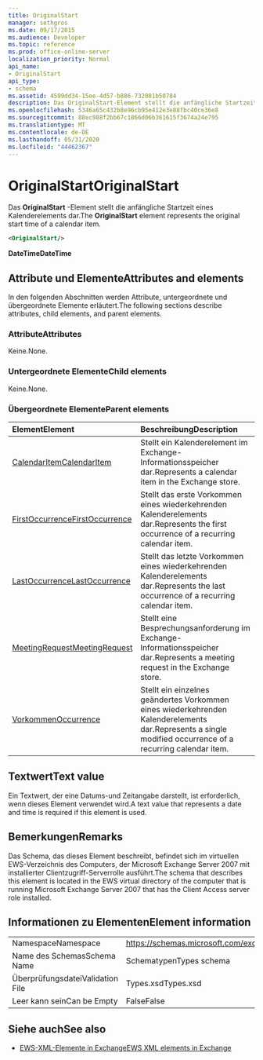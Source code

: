 ```yaml
---
title: OriginalStart
manager: sethgros
ms.date: 09/17/2015
ms.audience: Developer
ms.topic: reference
ms.prod: office-online-server
localization_priority: Normal
api_name:
- OriginalStart
api_type:
- schema
ms.assetid: 4599dd34-15ee-4d57-b886-732081b50784
description: Das OriginalStart-Element stellt die anfängliche Startzeit eines Kalenderelements dar.
ms.openlocfilehash: 5346a65c432b8e96cb95e412e3e88fbc40ce36e8
ms.sourcegitcommit: 88ec988f2bb67c1866d06b361615f3674a24e795
ms.translationtype: MT
ms.contentlocale: de-DE
ms.lasthandoff: 05/31/2020
ms.locfileid: "44462367"
---
```

# <a name="originalstart"></a><span data-ttu-id="421ce-103">OriginalStart</span><span class="sxs-lookup"><span data-stu-id="421ce-103">OriginalStart</span></span>

<span data-ttu-id="421ce-104">Das **OriginalStart** -Element stellt die anfängliche Startzeit eines Kalenderelements dar.</span><span class="sxs-lookup"><span data-stu-id="421ce-104">The **OriginalStart** element represents the original start time of a calendar item.</span></span> 
  
```xml
<OriginalStart/>
```

 <span data-ttu-id="421ce-105">**DateTime**</span><span class="sxs-lookup"><span data-stu-id="421ce-105">**DateTime**</span></span>
## <a name="attributes-and-elements"></a><span data-ttu-id="421ce-106">Attribute und Elemente</span><span class="sxs-lookup"><span data-stu-id="421ce-106">Attributes and elements</span></span>

<span data-ttu-id="421ce-107">In den folgenden Abschnitten werden Attribute, untergeordnete und übergeordnete Elemente erläutert.</span><span class="sxs-lookup"><span data-stu-id="421ce-107">The following sections describe attributes, child elements, and parent elements.</span></span>
  
### <a name="attributes"></a><span data-ttu-id="421ce-108">Attribute</span><span class="sxs-lookup"><span data-stu-id="421ce-108">Attributes</span></span>

<span data-ttu-id="421ce-109">Keine.</span><span class="sxs-lookup"><span data-stu-id="421ce-109">None.</span></span>
  
### <a name="child-elements"></a><span data-ttu-id="421ce-110">Untergeordnete Elemente</span><span class="sxs-lookup"><span data-stu-id="421ce-110">Child elements</span></span>

<span data-ttu-id="421ce-111">Keine.</span><span class="sxs-lookup"><span data-stu-id="421ce-111">None.</span></span>
  
### <a name="parent-elements"></a><span data-ttu-id="421ce-112">Übergeordnete Elemente</span><span class="sxs-lookup"><span data-stu-id="421ce-112">Parent elements</span></span>

|<span data-ttu-id="421ce-113">**Element**</span><span class="sxs-lookup"><span data-stu-id="421ce-113">**Element**</span></span>|<span data-ttu-id="421ce-114">**Beschreibung**</span><span class="sxs-lookup"><span data-stu-id="421ce-114">**Description**</span></span>|
|:-----|:-----|
|[<span data-ttu-id="421ce-115">CalendarItem</span><span class="sxs-lookup"><span data-stu-id="421ce-115">CalendarItem</span></span>](calendaritem.md) <br/> |<span data-ttu-id="421ce-116">Stellt ein Kalenderelement im Exchange-Informationsspeicher dar.</span><span class="sxs-lookup"><span data-stu-id="421ce-116">Represents a calendar item in the Exchange store.</span></span>  <br/> |
|[<span data-ttu-id="421ce-117">FirstOccurrence</span><span class="sxs-lookup"><span data-stu-id="421ce-117">FirstOccurrence</span></span>](firstoccurrence.md) <br/> |<span data-ttu-id="421ce-118">Stellt das erste Vorkommen eines wiederkehrenden Kalenderelements dar.</span><span class="sxs-lookup"><span data-stu-id="421ce-118">Represents the first occurrence of a recurring calendar item.</span></span>  <br/> |
|[<span data-ttu-id="421ce-119">LastOccurrence</span><span class="sxs-lookup"><span data-stu-id="421ce-119">LastOccurrence</span></span>](lastoccurrence.md) <br/> |<span data-ttu-id="421ce-120">Stellt das letzte Vorkommen eines wiederkehrenden Kalenderelements dar.</span><span class="sxs-lookup"><span data-stu-id="421ce-120">Represents the last occurrence of a recurring calendar item.</span></span>  <br/> |
|[<span data-ttu-id="421ce-121">MeetingRequest</span><span class="sxs-lookup"><span data-stu-id="421ce-121">MeetingRequest</span></span>](meetingrequest.md) <br/> |<span data-ttu-id="421ce-122">Stellt eine Besprechungsanforderung im Exchange-Informationsspeicher dar.</span><span class="sxs-lookup"><span data-stu-id="421ce-122">Represents a meeting request in the Exchange store.</span></span>  <br/> |
|[<span data-ttu-id="421ce-123">Vorkommen</span><span class="sxs-lookup"><span data-stu-id="421ce-123">Occurrence</span></span>](occurrence.md) <br/> |<span data-ttu-id="421ce-124">Stellt ein einzelnes geändertes Vorkommen eines wiederkehrenden Kalenderelements dar.</span><span class="sxs-lookup"><span data-stu-id="421ce-124">Represents a single modified occurrence of a recurring calendar item.</span></span>  <br/> |
   
## <a name="text-value"></a><span data-ttu-id="421ce-125">Textwert</span><span class="sxs-lookup"><span data-stu-id="421ce-125">Text value</span></span>

<span data-ttu-id="421ce-126">Ein Textwert, der eine Datums-und Zeitangabe darstellt, ist erforderlich, wenn dieses Element verwendet wird.</span><span class="sxs-lookup"><span data-stu-id="421ce-126">A text value that represents a date and time is required if this element is used.</span></span>
  
## <a name="remarks"></a><span data-ttu-id="421ce-127">Bemerkungen</span><span class="sxs-lookup"><span data-stu-id="421ce-127">Remarks</span></span>

<span data-ttu-id="421ce-128">Das Schema, das dieses Element beschreibt, befindet sich im virtuellen EWS-Verzeichnis des Computers, der Microsoft Exchange Server 2007 mit installierter Clientzugriff-Serverrolle ausführt.</span><span class="sxs-lookup"><span data-stu-id="421ce-128">The schema that describes this element is located in the EWS virtual directory of the computer that is running Microsoft Exchange Server 2007 that has the Client Access server role installed.</span></span>
  
## <a name="element-information"></a><span data-ttu-id="421ce-129">Informationen zu Elementen</span><span class="sxs-lookup"><span data-stu-id="421ce-129">Element information</span></span>

|||
|:-----|:-----|
|<span data-ttu-id="421ce-130">Namespace</span><span class="sxs-lookup"><span data-stu-id="421ce-130">Namespace</span></span>  <br/> |https://schemas.microsoft.com/exchange/services/2006/types  <br/> |
|<span data-ttu-id="421ce-131">Name des Schemas</span><span class="sxs-lookup"><span data-stu-id="421ce-131">Schema Name</span></span>  <br/> |<span data-ttu-id="421ce-132">Schematypen</span><span class="sxs-lookup"><span data-stu-id="421ce-132">Types schema</span></span>  <br/> |
|<span data-ttu-id="421ce-133">Überprüfungsdatei</span><span class="sxs-lookup"><span data-stu-id="421ce-133">Validation File</span></span>  <br/> |<span data-ttu-id="421ce-134">Types.xsd</span><span class="sxs-lookup"><span data-stu-id="421ce-134">Types.xsd</span></span>  <br/> |
|<span data-ttu-id="421ce-135">Leer kann sein</span><span class="sxs-lookup"><span data-stu-id="421ce-135">Can be Empty</span></span>  <br/> |<span data-ttu-id="421ce-136">False</span><span class="sxs-lookup"><span data-stu-id="421ce-136">False</span></span>  <br/> |
   
## <a name="see-also"></a><span data-ttu-id="421ce-137">Siehe auch</span><span class="sxs-lookup"><span data-stu-id="421ce-137">See also</span></span>



- [<span data-ttu-id="421ce-138">EWS-XML-Elemente in Exchange</span><span class="sxs-lookup"><span data-stu-id="421ce-138">EWS XML elements in Exchange</span></span>](ews-xml-elements-in-exchange.md)

